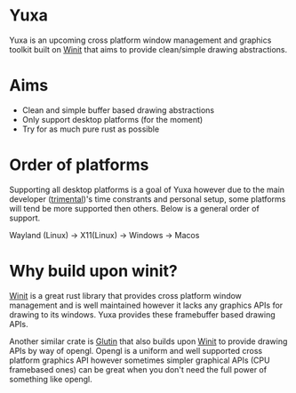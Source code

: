 # Yuxa

Yuxa is an upcoming cross platform window management and graphics toolkit built on [Winit](https://github.com/tomaka/winit) that aims to provide clean/simple drawing abstractions.

# Aims

* Clean and simple buffer based drawing abstractions
* Only support desktop platforms (for the moment)
* Try for as much pure rust as possible

# Order of platforms

Supporting all desktop platforms is a goal of Yuxa however due to the main developer ([trimental](https://github.com/trimental))'s
time constrants and personal setup, some platforms will tend be more supported then others. Below is a general order of support.

Wayland (Linux) -> X11(Linux) -> Windows -> Macos

# Why build upon winit?

[Winit](https://github.com/tomaka/winit) is a great rust library that provides cross platform window management and is well maintained however it lacks any graphics APIs for
drawing to its windows. Yuxa provides these framebuffer based drawing APIs.

Another similar crate is [Glutin](https://github.com/tomaka/glutin) that also builds upon [Winit](https://github.com/tomaka/winit) to provide drawing APIs by way of opengl.
Opengl is a uniform and well supported cross platform graphics API however sometimes simpler graphical APIs (CPU framebased ones) can be great when you don't need the full 
power of something like opengl.
